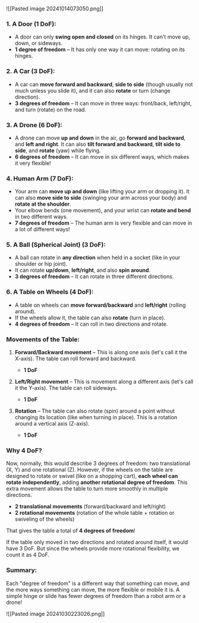 ![[Pasted image 20241014073050.png]]
### 1. **A Door (1 DoF)**:

- A door can only **swing open and closed** on its hinges. It can't move up, down, or sideways.
- **1 degree of freedom** – It has only one way it can move: rotating on its hinges.

### 2. **A Car (3 DoF)**:

- A car can **move forward and backward**, **side to side** (though usually not much unless you slide it), and it can also **rotate** or turn (change direction).
- **3 degrees of freedom** – It can move in three ways: front/back, left/right, and turn (rotate) on the road.

### 3. **A Drone (6 DoF)**:

- A drone can move **up and down** in the air, go **forward and backward**, and **left and right**. It can also **tilt forward and backward**, **tilt side to side**, and **rotate** (yaw) while flying.
- **6 degrees of freedom** – It can move in six different ways, which makes it very flexible!

### 4. **Human Arm (7 DoF)**:

- Your arm can **move up and down** (like lifting your arm or dropping it). It can also **move side to side** (swinging your arm across your body) and **rotate at the shoulder**.
- Your elbow bends (one movement), and your wrist can **rotate and bend** in two different ways.
- **7 degrees of freedom** – The human arm is very flexible and can move in a lot of different ways!

### 5. **A Ball (Spherical Joint) (3 DoF)**:

- A ball can rotate in **any direction** when held in a socket (like in your shoulder or hip joint).
- It can rotate **up/down**, **left/right**, and also **spin around**.
- **3 degrees of freedom** – It can rotate in three different directions.

### 6. **A Table on Wheels (4 DoF)**:

- A table on wheels can **move forward/backward** and **left/right** (rolling around).
- If the wheels allow it, the table can also **rotate** (turn in place).
- **4 degrees of freedom** – It can roll in two directions and rotate.

### Movements of the Table:

1. **Forward/Backward movement** – This is along one axis (let's call it the X-axis). The table can roll forward and backward.
    
    - **1 DoF**
2. **Left/Right movement** – This is movement along a different axis (let's call it the Y-axis). The table can roll sideways.
    
    - **1 DoF**
3. **Rotation** – The table can also rotate (spin) around a point without changing its location (like when turning in place). This is a rotation around a vertical axis (Z-axis).
    
    - **1 DoF**

### Why 4 DoF?

Now, normally, this would describe 3 degrees of freedom: two translational (X, Y) and one rotational (Z). However, if the wheels on the table are designed to rotate or swivel (like on a shopping cart), **each wheel can rotate independently**, adding **another rotational degree of freedom**. This extra movement allows the table to turn more smoothly in multiple directions.

- **2 translational movements** (forward/backward and left/right)
- **2 rotational movements** (rotation of the whole table + rotation or swiveling of the wheels)

That gives the table a total of **4 degrees of freedom**!

If the table only moved in two directions and rotated around itself, it would have 3 DoF. But since the wheels provide more rotational flexibility, we count it as 4 DoF.
### Summary:

Each "degree of freedom" is a different way that something can move, and the more ways something can move, the more flexible or mobile it is. A simple hinge or slide has fewer degrees of freedom than a robot arm or a drone!

![[Pasted image 20241030223026.png]]
